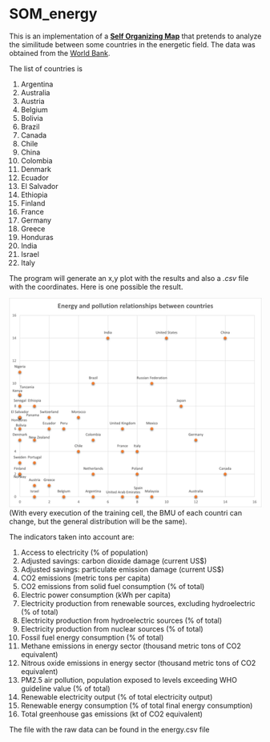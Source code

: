 # SOM_energy
This is an implementation of a [**Self Organizing Map**](https://en.wikipedia.org/wiki/Self-organizing_map) that pretends to analyze the similitude between some countries in the energetic field.
The data was obtained from the [World Bank](https://databank.worldbank.org/createreport).

The list of countries is
1.	Argentina
2.	Australia
3.	Austria
4.	Belgium
5.	Bolivia
6.	Brazil
7.	Canada
8.	Chile
9.	China
10.	Colombia
11.	Denmark
12.	Ecuador
13.	El Salvador
14.	Ethiopia
15.	Finland
16.	France
17.	Germany
18.	Greece
19.	Honduras
20.	India
21.	Israel
22.	Italy

The program will generate an x,y plot with the results and also a _.csv_ file with the coordinates. Here is one possible the result.

![One possible SOM result](som_result.png)(With every execution of the training cell, the BMU of each countri can change, but the general distribution will be the same).

The indicators taken into account are: 
1.	Access to electricity (% of population)
2.	Adjusted savings: carbon dioxide damage (current US$)
3.	Adjusted savings: particulate emission damage (current US$)
4.	CO2 emissions (metric tons per capita)
5.	CO2 emissions from solid fuel consumption (% of total)
6.	Electric power consumption (kWh per capita)
7.	Electricity production from renewable sources, excluding hydroelectric (% of total)
8.	Electricity production from hydroelectric sources (% of total)
9.	Electricity production from nuclear sources (% of total)
10.	Fossil fuel energy consumption (% of total)
11.	Methane emissions in energy sector (thousand metric tons of CO2 equivalent)
12.	Nitrous oxide emissions in energy sector (thousand metric tons of CO2 equivalent)
13.	PM2.5 air pollution, population exposed to levels exceeding WHO guideline value (% of total)
14.	Renewable electricity output (% of total electricity output)
15.	Renewable energy consumption (% of total final energy consumption)
16.	Total greenhouse gas emissions (kt of CO2 equivalent)

The file with the raw data can be found in the energy.csv file
